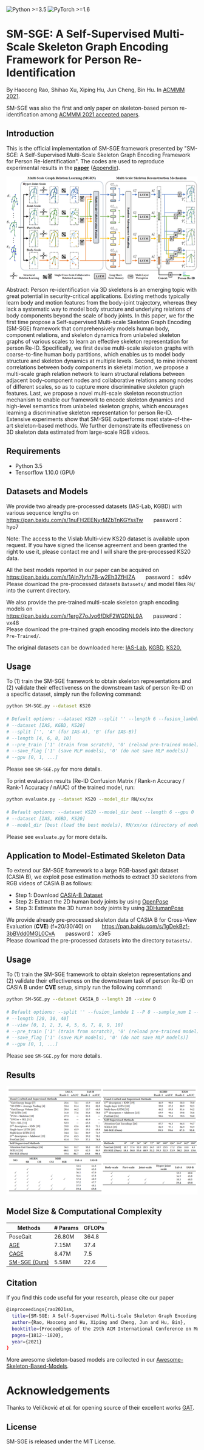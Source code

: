 ![Python >=3.5](https://img.shields.io/badge/Python->=3.5-blue.svg)
![PyTorch >=1.6](https://img.shields.io/badge/Tensorflow->=1.10-yellow.svg)
# SM-SGE: A Self-Supervised Multi-Scale Skeleton Graph Encoding Framework for Person Re-Identification
By Haocong Rao, Shihao Xu, Xiping Hu, Jun Cheng, Bin Hu. In [ACMMM 2021](https://dl.acm.org/doi/10.1145/3474085.3475330). 

SM-SGE was also the first and only paper on skeleton-based person re-identification among [ACMMM 2021 accepted papers](https://2021.acmmm.org/main-track-list).
<!-- (https://arxiv.org/pdf/2107.01903). -->

## Introduction
This is the official implementation of SM-SGE framework presented by "SM-SGE: A Self-Supervised Multi-Scale Skeleton Graph Encoding Framework for Person Re-Identification". The codes are used to reproduce experimental results in the [**paper**](https://dl.acm.org/doi/pdf/10.1145/3474085.3475330) ([Appendix](https://dl.acm.org/action/downloadSupplement?doi=10.1145%2F3474085.3475330&file=mfp0926aux.zip&download=true)).

![image](https://github.com/Kali-Hac/SM-SGE/blob/main/img/overview.png)

Abstract: Person re-identification via 3D skeletons is an emerging topic with great potential in security-critical applications. Existing methods typically learn body and motion features from the body-joint trajectory, whereas they lack a systematic way to model body structure and underlying relations of body components beyond the scale of body joints. In this paper, we for the first time propose a Self-supervised Multi-scale Skeleton Graph Encoding (SM-SGE) framework that comprehensively models human body, component relations, and skeleton dynamics from unlabeled skeleton graphs of various scales to learn an effective skeleton representation for person Re-ID. Specifically, we first devise multi-scale skeleton graphs with coarse-to-fine human body partitions, which enables us to model body structure and skeleton dynamics at multiple levels. Second, to mine inherent correlations between body components in skeletal motion, we propose a multi-scale graph relation network to learn structural relations between adjacent body-component nodes and collaborative relations among nodes of different scales, so as to capture more discriminative skeleton graph features. Last, we propose a novel multi-scale skeleton reconstruction mechanism to enable our framework to encode skeleton dynamics and high-level semantics from unlabeled skeleton graphs, which encourages learning a discriminative skeleton representation for person Re-ID. Extensive experiments show that SM-SGE outperforms most state-of-the-art skeleton-based methods. 
We further demonstrate its effectiveness on 3D skeleton data estimated from large-scale RGB videos.

## Requirements
- Python 3.5
- Tensorflow 1.10.0 (GPU)

## Datasets and Models
We provide two already pre-processed datasets (IAS-Lab, KGBD) with various sequence lengths on <br/>
https://pan.baidu.com/s/1nuFH2EENyrMZbTnKGYssTw  &nbsp; &nbsp; &nbsp; password：&nbsp;  hyo7  <br/>

Note: The access to the Vislab Multi-view KS20 dataset is available upon request. If you have signed the license agreement and been granted the right to use it, please contact me and I will share the pre-processed KS20 data.

All the best models reported in our paper can be acquired on <br/> 
https://pan.baidu.com/s/1AIn7Iyfn7B-w2Eh3ZfHIZA &nbsp; &nbsp; &nbsp; password：&nbsp; sd4v  <br/> 
Please download the pre-processed datasets ``Datasets/`` and model files ``RN/`` into the current directory. <br/>

We also provide the pre-trained multi-scale skeleton graph encoding models on <br/> 
https://pan.baidu.com/s/1ergZ7oJyo6fDkF2WGDNL9A &nbsp; &nbsp; &nbsp; password：&nbsp; vx48  <br/> 
Please download the pre-trained graph encoding models into the directory ``Pre-Trained/``. 
<br/>

The original datasets can be downloaded here: [IAS-Lab](http://robotics.dei.unipd.it/reid/index.php/downloads), [KGBD](https://www.researchgate.net/publication/275023745_Kinect_Gait_Biometry_Dataset_-_data_from_164_individuals_walking_in_front_of_a_X-Box_360_Kinect_Sensor), [KS20.](http://vislab.isr.ist.utl.pt/datasets/#ks20) <br/> 

 
 
## Usage

To (1) train the SM-SGE framework to obtain skeleton representations and (2) validate their effectiveness on the downstream task of person Re-ID on a specific dataset, simply run the following command:  

```bash
python SM-SGE.py --dataset KS20

# Default options: --dataset KS20 --split '' --length 6 --fusion_lambda 1 --P 8 --sample_num 1 --pre_train 1 --save_flag 1 --gpu 0
# --dataset [IAS, KGBD, KS20]
# --split ['', 'A' (for IAS-A), 'B' (for IAS-B)] 
# --length [4, 6, 8, 10] 
# --pre_train ['1' (train from scratch), '0' (reload pre-trained model)] 
# --save_flag ['1' (save MLP models), '0' (do not save MLP models)]
# --gpu [0, 1, ...]

```
Please see ```SM-SGE.py``` for more details.

To print evaluation results (Re-ID Confusion Matrix / Rank-n Accuracy / Rank-1 Accuracy / nAUC) of the trained model, run:

```bash
python evaluate.py --dataset KS20 --model_dir RN/xx/xx

# Default options: --dataset KS20 --model_dir best --length 6 --gpu 0
# --dataset [IAS, KGBD, KS20] 
# --model_dir [best (load the best models), RN/xx/xx (directory of model files, e.g., RN/best_models/KS20_87.5_95.8_formal)] 
```
 
Please see ```evaluate.py``` for more details.

## Application to Model-Estimated Skeleton Data 
To extend our SM-SGE framework to a large RGB-based gait dataset (CASIA B), we exploit pose estimation methods to extract 3D skeletons from RGB videos of CASIA B as follows:
- Step 1: Download [CASIA-B Dataset](http://www.cbsr.ia.ac.cn/english/Gait%20Databases.asp)
- Step 2: Extract the 2D human body joints by using [OpenPose](https://github.com/CMU-Perceptual-Computing-Lab/openpose)
- Step 3: Estimate the 3D human body joints by using [3DHumanPose](https://github.com/flyawaychase/3DHumanPose)

We provide already pre-processed skeleton data of CASIA B for Cross-View Evaluation (**CVE**) (f=20/30/40) on &nbsp; &nbsp; &nbsp; https://pan.baidu.com/s/1gDekBzf-3bBVdd0MGL0CvA &nbsp; &nbsp; &nbsp; password：&nbsp;  x3e5 <br/>
Please download the pre-processed datasets into the directory ``Datasets/``. <br/>

## Usage
To (1) train the SM-SGE framework to obtain skeleton representations and (2) validate their effectiveness on the downstream task of person Re-ID on CASIA B under **CVE** setup, simply run the following command:

```bash
python SM-SGE.py --dataset CASIA_B --length 20 --view 0

# Default options: --split '' --fusion_lambda 1 --P 8 --sample_num 1 --pre_train 1 --save_flag 1 --gpu 0
# --length [20, 30, 40] 
# --view [0, 1, 2, 3, 4, 5, 6, 7, 8, 9, 10] 
# --pre_train ['1' (train from scratch), '0' (reload pre-trained model)] 
# --save_flag ['1' (save MLP models), '0' (do not save MLP models)]
# --gpu [0, 1, ...]

```
Please see ```SM-SGE.py``` for more details. <br/>


## Results

![results](img/SM-SGE-results.png)

## Model Size & Computational Complexity
| Methods  | # Params | GFLOPs |
|----------|----------|--------|
| PoseGait |   26.80M |  364.8 |
| [AGE](https://github.com/Kali-Hac/SGE-LA)      |    7.15M |   37.4 |
| [CAGE](https://github.com/Kali-Hac/Locality-Awareness-SGE)     |    8.47M |    7.5 |
| [SM-SGE (Ours)](https://github.com/Kali-Hac/SM-SGE)   |    5.58M |   22.6 |

## Citation
If you find this code useful for your research, please cite our paper
```bash
@inproceedings{rao2021sm,
  title={SM-SGE: A Self-Supervised Multi-Scale Skeleton Graph Encoding Framework for Person Re-Identification},
  author={Rao, Haocong and Hu, Xiping and Cheng, Jun and Hu, Bin},
  booktitle={Proceedings of the 29th ACM International Conference on Multimedia},
  pages={1812--1820},
  year={2021}
}

```
More awesome skeleton-based models are collected in our [Awesome-Skeleton-Based-Models](https://github.com/Kali-Hac/Awesome-Skeleton-Based-Models).

# Acknowledgements

Thanks to Veličković *et al.* for opening source of their excellent works [GAT](https://github.com/PetarV-/GAT). 

## License

SM-SGE is released under the MIT License.
